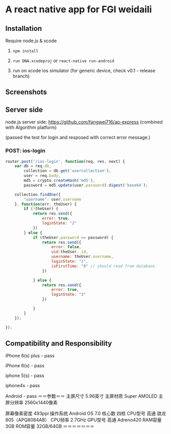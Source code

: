 # A react native app for FGI weidaili

## Installation
Require node.js & xcode

1. `npm install`

2. `run DNA.xcodeproj` or `react-native run-android`

3. run on xcode ios simulator (for generic device, check v0.1 - release branch)

## Screenshots


## Server side

node.js server side: https://github.com/fangwei716/ap-express (combined with Algorithm platform)

(passed the test for login and resposed with correct error message.)

### POST: ios-login  

```javascript
router.post('/ios-login', function(req, res, next) {
	var db = req.db,
		collection = db.get('usercollection'),
		user = req.body,
		md5 = crypto.createHash('md5'),
		password = md5.update(user.password).digest('base64');

	collection.findOne({
		"username": user.username
	}, function(err, theUser) {
		if (!theUser) {
			return res.send({
				error: true,
				loginState: "2"
			})
		} else {
			if (theUser.password == password) {
				return res.send({
					error: false,
					uid:theUser._id,
					username: theUser.username,
					loginState: "1",
					isFirstTime: "0" // should read from database
				})

			} else {
				return res.send({
					error: true,
					loginState: "3"
				})

			}
		}
	});

});
```

## Compatibility and Responsibility

iPhone 6(s) plus - pass

iPhone 6(s) - pass

iphone 5(s) - pass

iphone4s - pass

Android - pass
＝＝参数＝＝
主屏尺寸 5.96英寸
主屏材质  Super AMOLED
主屏分辨率  2560x1440像素

屏幕像素密度  493ppi
操作系统  Android OS 7.0
核心数  四核
CPU型号  高通 骁龙805（APQ8084AB）
CPU频率  2.7GHz
GPU型号  高通 Adreno420
RAM容量  3GB
ROM容量  32GB/64GB
＝＝＝＝＝＝＝


